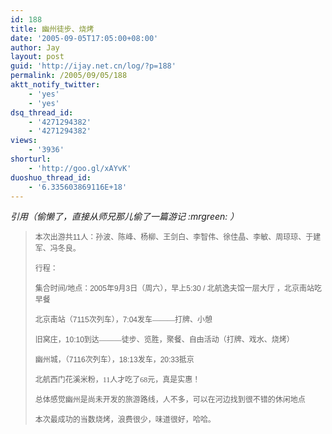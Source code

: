 ```yaml
---
id: 188
title: 幽州徒步、烧烤
date: '2005-09-05T17:05:00+08:00'
author: Jay
layout: post
guid: 'http://ijay.net.cn/log/?p=188'
permalink: /2005/09/05/188
aktt_notify_twitter:
    - 'yes'
    - 'yes'
dsq_thread_id:
    - '4271294382'
    - '4271294382'
views:
    - '3936'
shorturl:
    - 'http://goo.gl/xAYvK'
duoshuo_thread_id:
    - '6.335603869116E+18'
---
```


<em>引用（偷懒了，直接从师兄那儿偷了一篇游记 :mrgreen: ）</em>
<blockquote>
<div>

<span style="font-family: Arial; font-size: xx-small;"><span style="font-size: 9pt; font-family: Arial;">本次出游共11</span></span><span style="font-family: 宋体; font-size: xx-small;"><span style="font-size: 9pt; font-family: 宋体;">人：孙波、陈峰、杨柳、王剑白、李智伟、徐佳晶、李敏</span></span><span style="font-family: 宋体; font-size: xx-small;"><span style="font-size: 9pt; font-family: 宋体;">、周琼琼、于建军、冯冬良。</span></span>

<span style="font-family: 宋体; font-size: xx-small;"><span style="font-size: 9pt; font-family: 宋体;">行程：</span></span>

<span style="font-family: 宋体; font-size: xx-small;"></span><span style="font-family: Arial; font-size: xx-small;"><span style="font-size: 9pt; font-family: Arial;"><span><span style="font-family: Times New Roman; font-size: xx-small;"><span style="font-style: normal; font-variant: normal; font-weight: normal; font-size: 7pt; line-height: normal; font-size-adjust: none; font-stretch: normal; font-family: 'Times New Roman';"> </span></span></span></span></span><span style="font-family: 宋体; font-size: xx-small;"><span style="font-size: 9pt; font-family: 宋体;">集合时间</span></span><span style="font-family: Arial; font-size: xx-small;"><span style="font-size: 9pt; font-family: Arial;">/</span></span><span style="font-family: 宋体; font-size: xx-small;"><span style="font-size: 9pt; font-family: 宋体;">地点：</span></span><span style="font-family: Arial; font-size: xx-small;"><span style="font-size: 9pt; font-family: Arial;">2005</span></span><span style="font-family: 宋体; font-size: xx-small;"><span style="font-size: 9pt; font-family: 宋体;">年</span></span><span style="font-family: Arial; font-size: xx-small;"><span style="font-size: 9pt; font-family: Arial;">9</span></span><span style="font-family: 宋体; font-size: xx-small;"><span style="font-size: 9pt; font-family: 宋体;">月</span></span><span style="font-family: Arial; font-size: xx-small;"><span style="font-size: 9pt; font-family: Arial;">3</span></span><span style="font-family: 宋体; font-size: xx-small;"><span style="font-size: 9pt; font-family: 宋体;">日</span></span><span style="font-family: 宋体; font-size: xx-small;"><span style="font-size: 9pt; font-family: 宋体;">（周六），早上</span></span><span style="font-family: Arial; font-size: xx-small;"><span style="font-size: 9pt; font-family: Arial;">5:30 / </span></span><span style="font-family: 宋体; font-size: xx-small;"><span style="font-size: 9pt; font-family: 宋体;">北航逸夫馆一层大厅</span></span><span style="font-family: Arial; font-size: xx-small;"><span style="font-size: 9pt; font-family: Arial;"> </span></span><span style="font-family: 宋体; font-size: xx-small;"><span style="font-size: 9pt; font-family: 宋体;">，北京南站吃早餐</span></span>

<span style="font-family: 宋体; font-size: xx-small;"><span style="font-size: 9pt; font-family: 宋体;">北京南站（</span></span><span style="font-family: Arial; font-size: xx-small;"><span style="font-size: 9pt; font-family: Arial;">7115</span></span><span style="font-family: 宋体; font-size: xx-small;"><span style="font-size: 9pt; font-family: 宋体;">次列车），</span></span><span style="font-family: Arial; font-size: xx-small;"><span style="font-size: 9pt; font-family: Arial;">7:04</span></span><span style="font-family: 宋体; font-size: xx-small;"><span style="font-size: 9pt; font-family: 宋体;">发车―――打牌、小憩</span></span>

<span style="font-family: 宋体; font-size: xx-small;"><span style="font-size: 9pt; font-family: 宋体;">旧窝庄，</span></span><span style="font-family: Arial; font-size: xx-small;"><span style="font-size: 9pt; font-family: Arial;">10:10</span></span><span style="font-family: 宋体; font-size: xx-small;"><span style="font-size: 9pt; font-family: 宋体;">到达―――徒步、览胜，</span></span><span style="font-family: 宋体; font-size: xx-small;"><span style="font-size: 9pt; font-family: 宋体;">聚餐、自由活动（打牌、戏水、烧烤）</span></span>

<span style="font-family: Arial; font-size: xx-small;"><span style="font-size: 9pt; font-family: Arial;"><span><span style="font-family: Times New Roman; font-size: xx-small;"><span style="font-style: normal; font-variant: normal; font-weight: normal; font-size: 7pt; line-height: normal; font-size-adjust: none; font-stretch: normal; font-family: 'Times New Roman';"> </span></span></span></span></span><span style="font-family: 宋体; font-size: xx-small;"><span style="font-size: 9pt; font-family: 宋体;">幽州城，（</span></span><span style="font-family: Arial; font-size: xx-small;"><span style="font-size: 9pt; font-family: Arial;">7116</span></span><span style="font-family: 宋体; font-size: xx-small;"><span style="font-size: 9pt; font-family: 宋体;">次列车），</span></span><span style="font-family: Arial; font-size: xx-small;"><span style="font-size: 9pt; font-family: Arial;">18:13</span></span><span style="font-family: 宋体; font-size: xx-small;"><span style="font-size: 9pt; font-family: 宋体;">发车，</span></span><span style="font-family: Arial; font-size: xx-small;"><span style="font-size: 9pt; font-family: Arial;">20:33</span></span><span style="font-family: 宋体; font-size: xx-small;"><span style="font-size: 9pt; font-family: 宋体;">抵京</span></span>

<span style="font-family: 宋体; font-size: xx-small;"><span style="font-size: 9pt; font-family: 宋体;">北航西门花溪米粉，11人才吃了68元，真是实惠！</span></span>

<span style="font-family: 宋体; font-size: xx-small;"></span>

<span style="font-family: 宋体; font-size: xx-small;"><span style="font-size: 9pt; font-family: 宋体;">总体感觉幽州是尚未开发的旅游路线，人不多，可以在河边找到很不错的休闲地点</span></span>

<span style="font-family: 宋体; font-size: xx-small;"><span style="font-size: 9pt; font-family: 宋体;">本次最成功的当数烧烤，浪费很少，味道很好，哈哈。</span></span></div></blockquote>